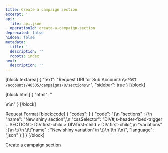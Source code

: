 ```yaml
---
title: Create a campaign section
excerpt: ''
api:
  file: api.json
  operationId: create-a-campaign-section
deprecated: false
hidden: false
metadata:
  title: ''
  description: ''
  robots: index
next:
  description: ''
---
```

[block:textarea]
{
  "text": "Request URI for Sub Account\n```\nPOST /accounts/40505/campaigns/8/sections\n```",
  "sidebar": true
}
[/block]

[block:html]
{
  "html": "<div></div>\n\n<style></style>"
}
[/block]

Request Format
[block:code]
{
  "codes": [
    {
      "code": "{\n  \"sections\" : {\n    \"name\": \"New shiny section\",\n    \"cssSelector\": \"DIV#js-header-fixed-trigger + SECTION > DIV:first-child > DIV:first-child > DIV:first-child\",\n    \"variations\" : [\n      \t{\n      \t\t\"name\" : \"New shiny variation\"\n    \t}\n    ]\n  }\n}",
      "language": "json"
    }
  ]
}
[/block]

Create a campaign section